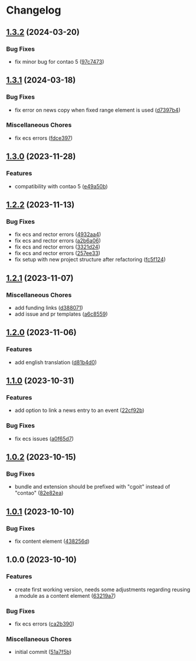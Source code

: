 # Changelog

## [1.3.2](https://github.com/cgoIT/contao-cmace-bundle/compare/v1.3.1...v1.3.2) (2024-03-20)


### Bug Fixes

* fix minor bug for contao 5 ([97c7473](https://github.com/cgoIT/contao-cmace-bundle/commit/97c7473702010e0651f7b895c2775d6fa3a8807d))

## [1.3.1](https://github.com/cgoIT/contao-cmace-bundle/compare/v1.3.0...v1.3.1) (2024-03-18)


### Bug Fixes

* fix error on news copy when fixed range element is used ([d7397b4](https://github.com/cgoIT/contao-cmace-bundle/commit/d7397b4c939fb5cdc23cfc6c50d9eb275b237ab3))


### Miscellaneous Chores

* fix ecs errors ([fdce397](https://github.com/cgoIT/contao-cmace-bundle/commit/fdce3976b91bb5c0cee22ca59aa1d7f2f8803c19))

## [1.3.0](https://github.com/cgoIT/contao-cmace-bundle/compare/v1.2.2...v1.3.0) (2023-11-28)


### Features

* compatibility with contao 5 ([e49a50b](https://github.com/cgoIT/contao-cmace-bundle/commit/e49a50b6caff574d776619f00d66757a55c116d7))

## [1.2.2](https://github.com/cgoIT/contao-cmace-bundle/compare/v1.2.1...v1.2.2) (2023-11-13)


### Bug Fixes

* fix ecs and rector errors ([4932aa4](https://github.com/cgoIT/contao-cmace-bundle/commit/4932aa42199e022847d740d8915c2b9b8f173e9c))
* fix ecs and rector errors ([a2b6a06](https://github.com/cgoIT/contao-cmace-bundle/commit/a2b6a06808c79dee01836934a411841b8b7e63b4))
* fix ecs and rector errors ([3321d24](https://github.com/cgoIT/contao-cmace-bundle/commit/3321d2455e13e9d3c544cd0868f67ecbf5d2da55))
* fix ecs and rector errors ([257ee33](https://github.com/cgoIT/contao-cmace-bundle/commit/257ee33a0f1d59100007b9b7fb7eda634ffed0ad))
* fix setup with new project structure after refactoring ([fc5f124](https://github.com/cgoIT/contao-cmace-bundle/commit/fc5f1248f70d25d963036944ff1011215f77b823))

## [1.2.1](https://github.com/cgoIT/contao-cmace-bundle/compare/v1.2.0...v1.2.1) (2023-11-07)


### Miscellaneous Chores

* add funding links ([d388071](https://github.com/cgoIT/contao-cmace-bundle/commit/d388071754365a97913ef2e7505a89c236242a4c))
* add issue and pr templates ([a6c8559](https://github.com/cgoIT/contao-cmace-bundle/commit/a6c855917543f5ff78871872d7bbec4c9ab0c279))

## [1.2.0](https://github.com/cgoIT/contao-cmace-bundle/compare/v1.1.0...v1.2.0) (2023-11-06)


### Features

* add english translation ([d81b4d0](https://github.com/cgoIT/contao-cmace-bundle/commit/d81b4d0c4bc2c62b23a16af02087c87cc89d8371))

## [1.1.0](https://github.com/cgoIT/contao-cmace-bundle/compare/v1.0.2...v1.1.0) (2023-10-31)


### Features

* add option to link a news entry to an event ([22cf92b](https://github.com/cgoIT/contao-cmace-bundle/commit/22cf92b16eed04f410a85315333b7317424f8017))


### Bug Fixes

* fix ecs issues ([a0f65d7](https://github.com/cgoIT/contao-cmace-bundle/commit/a0f65d7a24e0801f72207bdf4412680ab92290bb))

## [1.0.2](https://github.com/cgoIT/contao-cmace-bundle/compare/v1.0.1...v1.0.2) (2023-10-15)


### Bug Fixes

* bundle and extension should be prefixed with "cgoit" instead of "contao" ([82e82ea](https://github.com/cgoIT/contao-cmace-bundle/commit/82e82eaab82b30efaa6395393e197fdae7881e7f))

## [1.0.1](https://github.com/cgoIT/contao-cmace-bundle/compare/v1.0.0...v1.0.1) (2023-10-10)


### Bug Fixes

* fix content element ([438256d](https://github.com/cgoIT/contao-cmace-bundle/commit/438256d7fd0308a146cb0456b6279f47bcc9241e))

## 1.0.0 (2023-10-10)


### Features

* create first working version, needs some adjustments regarding reusing a module as a content element ([63219a7](https://github.com/cgoIT/contao-cmace-bundle/commit/63219a76df873c44babfd8fb741ff7ba23948bbc))


### Bug Fixes

* fix ecs errors ([ca2b390](https://github.com/cgoIT/contao-cmace-bundle/commit/ca2b390173863399148502322acd3bb98f36298c))


### Miscellaneous Chores

* initial commit ([51a7f5b](https://github.com/cgoIT/contao-cmace-bundle/commit/51a7f5b411ec48d1e54cde53bac97c24f4813a99))
